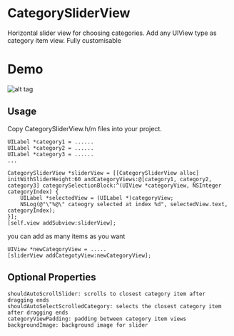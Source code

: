 CategorySliderView
==================

Horizontal slider view for choosing categories. Add any UIView type as category item view. Fully customisable

Demo
====
![alt tag](https://raw.githubusercontent.com/cemolcay/CategorySliderView/master/demo.gif)

Usage
-----
Copy CategorySliderView.h/m files into your project.

    UILabel *category1 = ......
    UILabel *category2 = ......
    UILabel *category3 = ......
    ...
    
    CategorySliderView *sliderView = [[CategorySliderView alloc] initWithSliderHeight:60 andCategoryViews:@[category1, category2, category3] categorySelectionBlock:^(UIView *categoryView, NSInteger categoryIndex) {
        UILabel *selectedView = (UILabel *)categoryView;
        NSLog(@"\"%@\" cateogry selected at index %d", selectedView.text, categoryIndex);
    }];
    [self.view addSubview:sliderView];


you can add as many items as you want

    UIView *newCategoryView = .....
    [sliderView addCategotyView:newCategoryView];
    


Optional Properties
-------------------

    shouldAutoScrollSlider: scrolls to closest category item after dragging ends
    shouldAutoSelectScrolledCategory: selects the closest category item after dragging ends
    categoryViewPadding: padding between category item views
    backgroundImage: background image for slider
    
